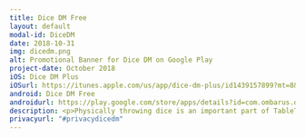 ```yaml
---
title: Dice DM Free
layout: default
modal-id: DiceDM
date: 2018-10-31
img: dicedm.png
alt: Promotional Banner for Dice DM on Google Play
project-date: October 2018
iOS: Dice DM Plus
iOSurl: https://itunes.apple.com/us/app/dice-dm-plus/id1439157899?mt=8&ign-mpt=uo%3D4
android: Dice DM Free
androidurl: https://play.google.com/store/apps/details?id=com.ombarus.dicedmfree
description: <p>Physically throwing dice is an important part of TableTop gaming but sometimes it's just cumbersome (I'm looking at you Shadowrun and your 12 dices spellcasting pool !)</p><p>I found the offerings on the Play Store a bit lacking so I made this app to be as lightweight as possible while allowing any kind of random number generation. Something with a clean, simple UI yet with a bunch of features (re-rolls, sums, explosion, dropping dices, presets, etc.)</p><p>It's free and available for <a href="https://play.google.com/store/apps/details?id=com.ombarus.dicedmfree">Android</a> & <a href="https://itunes.apple.com/us/app/dice-dm-plus/id1439157899?mt=8&ign-mpt=uo%3D4">iOS</a>. Please check it out !</p>
privacyurl: "#privacydicedm"
---
```

